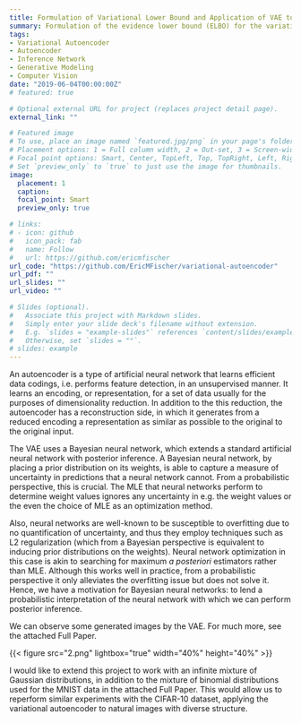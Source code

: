 ```yaml
---
title: Formulation of Variational Lower Bound and Application of VAE to MNIST Dataset
summary: Formulation of the evidence lower bound (ELBO) for the variational autoencoder and an application to synthesizing binary images
tags:
- Variational Autoencoder
- Autoencoder
- Inference Network
- Generative Modeling
- Computer Vision
date: "2019-06-04T00:00:00Z"
# featured: true

# Optional external URL for project (replaces project detail page).
external_link: ""

# Featured image
# To use, place an image named `featured.jpg/png` in your page's folder.
# Placement options: 1 = Full column width, 2 = Out-set, 3 = Screen-width
# Focal point options: Smart, Center, TopLeft, Top, TopRight, Left, Right, BottomLeft, Bottom, BottomRight
# Set `preview_only` to `true` to just use the image for thumbnails.
image:
  placement: 1
  caption:
  focal_point: Smart
  preview_only: true

# links:
# - icon: github
#   icon_pack: fab
#   name: Follow
#   url: https://github.com/ericmfischer
url_code: "https://github.com/EricMFischer/variational-autoencoder"
url_pdf: ""
url_slides: ""
url_video: ""

# Slides (optional).
#   Associate this project with Markdown slides.
#   Simply enter your slide deck's filename without extension.
#   E.g. `slides = "example-slides"` references `content/slides/example-slides.md`.
#   Otherwise, set `slides = ""`.
# slides: example
---
```


An autoencoder is a type of artificial neural network that learns efficient data codings, i.e. performs feature detection, in an unsupervised manner. It learns an encoding, or representation, for a set of data usually for the purposes of dimensionality reduction. In addition to the this reduction, the autoencoder has a reconstruction side, in which it generates from a reduced encoding a representation as similar as possible to the original to the original input.

The VAE uses a Bayesian neural network, which extends a standard artificial neural network with posterior inference. A Bayesian neural network, by placing a prior distribution on its weights, is able to capture a measure of uncertainty in predictions that a neural network cannot. From a probabilistic perspective, this is crucial. The MLE that neural networks perform to determine weight values ignores any uncertainty in e.g. the weight values or the even the choice of MLE as an optimization method.

Also, neural networks are well-known to be susceptible to overfitting due to no quantification of uncertainty, and thus they employ techniques such as L2 regularization (which from a Bayesian perspective is equivalent to inducing prior distributions on the weights). Neural network optimization in this case is akin to searching for maximum _a posteriori_ estimators rather than MLE. Although this works well in practice, from a probabilistic perspective it only alleviates the overfitting issue but does not solve it. Hence, we have a motivation for Bayesian neural networks: to lend a probabilistic interpretation of the neural network with which we can perform posterior inference.

We can observe some generated images by the VAE. For much more, see the attached Full Paper.

{{< figure src="2.png" lightbox="true" width="40%" height="40%" >}}

I would like to extend this project to work with an infinite mixture of Gaussian distributions, in addition to the mixture of binomial distributions used for the MNIST data in the attached Full Paper. This would allow us to reperform similar experiments with the CIFAR-10 dataset, applying the variational autoencoder to natural images with diverse structure.
